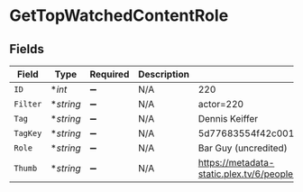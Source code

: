 # GetTopWatchedContentRole


## Fields

| Field                                                                         | Type                                                                          | Required                                                                      | Description                                                                   | Example                                                                       |
| ----------------------------------------------------------------------------- | ----------------------------------------------------------------------------- | ----------------------------------------------------------------------------- | ----------------------------------------------------------------------------- | ----------------------------------------------------------------------------- |
| `ID`                                                                          | **int*                                                                        | :heavy_minus_sign:                                                            | N/A                                                                           | 220                                                                           |
| `Filter`                                                                      | **string*                                                                     | :heavy_minus_sign:                                                            | N/A                                                                           | actor=220                                                                     |
| `Tag`                                                                         | **string*                                                                     | :heavy_minus_sign:                                                            | N/A                                                                           | Dennis Keiffer                                                                |
| `TagKey`                                                                      | **string*                                                                     | :heavy_minus_sign:                                                            | N/A                                                                           | 5d77683554f42c001f8c4708                                                      |
| `Role`                                                                        | **string*                                                                     | :heavy_minus_sign:                                                            | N/A                                                                           | Bar Guy (uncredited)                                                          |
| `Thumb`                                                                       | **string*                                                                     | :heavy_minus_sign:                                                            | N/A                                                                           | https://metadata-static.plex.tv/6/people/648e9a7ea1d537bccfcd7615134b78ce.jpg |